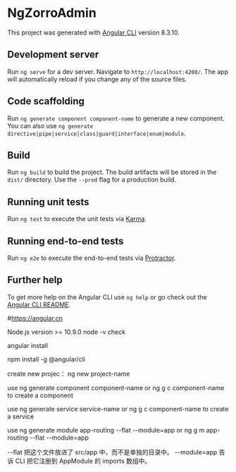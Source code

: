 # NgZorroAdmin

This project was generated with [Angular CLI](https://github.com/angular/angular-cli) version 8.3.10.

## Development server

Run `ng serve` for a dev server. Navigate to `http://localhost:4200/`. The app will automatically reload if you change any of the source files.

## Code scaffolding

Run `ng generate component component-name` to generate a new component. You can also use `ng generate directive|pipe|service|class|guard|interface|enum|module`.

## Build

Run `ng build` to build the project. The build artifacts will be stored in the `dist/` directory. Use the `--prod` flag for a production build.

## Running unit tests

Run `ng test` to execute the unit tests via [Karma](https://karma-runner.github.io).

## Running end-to-end tests

Run `ng e2e` to execute the end-to-end tests via [Protractor](http://www.protractortest.org/).

## Further help

To get more help on the Angular CLI use `ng help` or go check out the [Angular CLI README](https://github.com/angular/angular-cli/blob/master/README.md).

#https://angular.cn

Node.js version >= 10.9.0 node -v check

angular install

npm install -g @angular/cli

create new projec： ng new project-name

use ng generate component component-name or ng g c component-name to create a component

use ng generate service service-name or ng g c component-name to create a service

use ng generate module app-routing --flat --module=app or ng g m app-routing --flat --module=app

--flat 把这个文件放进了 src/app 中，而不是单独的目录中。 --module=app 告诉 CLI 把它注册到 AppModule 的 imports 数组中。